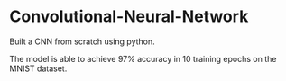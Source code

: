 # Convolutional-Neural-Network

Built a CNN from scratch using python.

The model is able to achieve 97% accuracy in 10 training epochs on the MNIST dataset.
